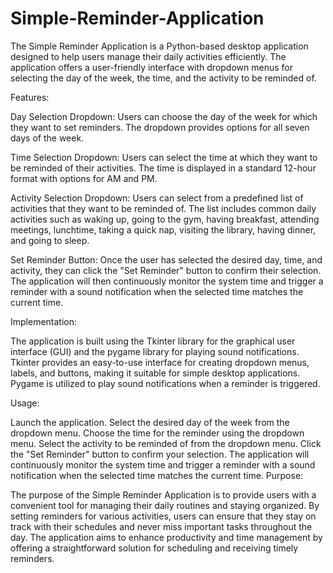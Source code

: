 # Simple-Reminder-Application

The Simple Reminder Application is a Python-based desktop application designed to help users manage their daily activities efficiently. The application offers a user-friendly interface with dropdown menus for selecting the day of the week, the time, and the activity to be reminded of.

Features:

Day Selection Dropdown: Users can choose the day of the week for which they want to set reminders. The dropdown provides options for all seven days of the week.

Time Selection Dropdown: Users can select the time at which they want to be reminded of their activities. The time is displayed in a standard 12-hour format with options for AM and PM.

Activity Selection Dropdown: Users can select from a predefined list of activities that they want to be reminded of. The list includes common daily activities such as waking up, going to the gym, having breakfast, attending meetings, lunchtime, taking a quick nap, visiting the library, having dinner, and going to sleep.

Set Reminder Button: Once the user has selected the desired day, time, and activity, they can click the "Set Reminder" button to confirm their selection. The application will then continuously monitor the system time and trigger a reminder with a sound notification when the selected time matches the current time.

Implementation:

The application is built using the Tkinter library for the graphical user interface (GUI) and the pygame library for playing sound notifications. Tkinter provides an easy-to-use interface for creating dropdown menus, labels, and buttons, making it suitable for simple desktop applications. Pygame is utilized to play sound notifications when a reminder is triggered.

Usage:

Launch the application. Select the desired day of the week from the dropdown menu. Choose the time for the reminder using the dropdown menu. Select the activity to be reminded of from the dropdown menu. Click the "Set Reminder" button to confirm your selection. The application will continuously monitor the system time and trigger a reminder with a sound notification when the selected time matches the current time. Purpose:

The purpose of the Simple Reminder Application is to provide users with a convenient tool for managing their daily routines and staying organized. By setting reminders for various activities, users can ensure that they stay on track with their schedules and never miss important tasks throughout the day. The application aims to enhance productivity and time management by offering a straightforward solution for scheduling and receiving timely reminders.
